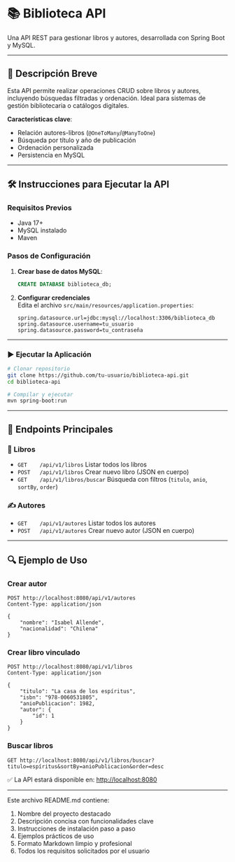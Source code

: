 # 📚 Biblioteca API

Una API REST para gestionar libros y autores, desarrollada con Spring Boot y MySQL.

---

## 🚀 Descripción Breve

Esta API permite realizar operaciones CRUD sobre libros y autores, incluyendo búsquedas filtradas y ordenación. Ideal para sistemas de gestión bibliotecaria o catálogos digitales.

**Características clave**:
- Relación autores-libros (`@OneToMany`/`@ManyToOne`)
- Búsqueda por título y año de publicación
- Ordenación personalizada
- Persistencia en MySQL

---

## 🛠️ Instrucciones para Ejecutar la API

### Requisitos Previos

- Java 17+
- MySQL instalado
- Maven

### Pasos de Configuración

1. **Crear base de datos MySQL**:

   ```sql
   CREATE DATABASE biblioteca_db;
   ```

2. **Configurar credenciales**  
   Edita el archivo `src/main/resources/application.properties`:

   ```properties
   spring.datasource.url=jdbc:mysql://localhost:3306/biblioteca_db
   spring.datasource.username=tu_usuario
   spring.datasource.password=tu_contraseña
   ```

---

### ▶️ Ejecutar la Aplicación

```bash
# Clonar repositorio
git clone https://github.com/tu-usuario/biblioteca-api.git
cd biblioteca-api

# Compilar y ejecutar
mvn spring-boot:run
```

---

## 📡 Endpoints Principales

### 📘 Libros

- `GET    /api/v1/libros`          Listar todos los libros  
- `POST   /api/v1/libros`          Crear nuevo libro (JSON en cuerpo)  
- `GET    /api/v1/libros/buscar`   Búsqueda con filtros (`titulo`, `anio`, `sortBy`, `order`)

### ✍️ Autores

- `GET    /api/v1/autores`         Listar todos los autores  
- `POST   /api/v1/autores`         Crear nuevo autor (JSON en cuerpo)

---

## 🔍 Ejemplo de Uso

### Crear autor

```http
POST http://localhost:8080/api/v1/autores
Content-Type: application/json

{
    "nombre": "Isabel Allende",
    "nacionalidad": "Chilena"
}
```

### Crear libro vinculado

```http
POST http://localhost:8080/api/v1/libros
Content-Type: application/json

{
    "titulo": "La casa de los espíritus",
    "isbn": "978-0060531805",
    "anioPublicacion": 1982,
    "autor": {
        "id": 1
    }
}
```

### Buscar libros

```http
GET http://localhost:8080/api/v1/libros/buscar?titulo=espíritus&sortBy=anioPublicacion&order=desc
```

✅ La API estará disponible en: [http://localhost:8080](http://localhost:8080)

---

Este archivo README.md contiene:
1. Nombre del proyecto destacado  
2. Descripción concisa con funcionalidades clave  
3. Instrucciones de instalación paso a paso  
4. Ejemplos prácticos de uso  
5. Formato Markdown limpio y profesional  
6. Todos los requisitos solicitados por el usuario